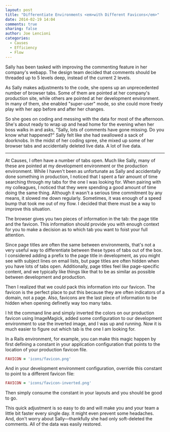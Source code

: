```yaml
---
layout: post
title: "Differentiate Environments <em>with Different Favicons</em>"
date: 2014-02-19 14:04
comments: true
sharing: false
author: Joe Lencioni
categories:
  - Causes
  - Efficiency
  - Flow
---
```


Sally has been tasked with improving the commenting feature in her company's
webapp. The design team decided that comments should be threaded up to 5 levels
deep, instead of the current 2 levels.

As Sally makes adjustments to the code, she opens up an unprecedented number of
browser tabs. Some of them are pointed at her company's production site, while
others are pointed at her development environment. In many of them, she enabled
"super-user" mode, so she could more freely play with her app before and after
her changes.

So she goes on coding and messing with the data for most of the afternoon.
She's about ready to wrap up and head home for the evening when her boss walks
in and asks, "Sally, lots of comments have gone missing. Do you know what
happened?" Sally felt like she had swallowed a sack of doorknobs. In the midst
of her coding spree, she mixed up some of her browser tabs and accidentally
deleted live data. A lot of live data.

<!-- more -->

---

At Causes, I often have a number of tabs open. Much like Sally, many of these
are pointed at my development environment or the production environment.
While I haven't been as unfortunate as Sally and accidentally done something in
production, I noticed that I spent a fair amount of time searching through
my tabs for the one I was looking for. When pairing with my colleagues, I
noticed that they were spending a good amount of time doing the same thing.
Although it wasn't a serious time commitment by any means, it slowed me down
regularly. Sometimes, it was enough of a speed bump that took me out of my
flow. I decided that there must be a way to improve this situation.

The browser gives you two pieces of information in the tab: the page title and
the favicon. This information should provide you with enough context for you to
make a decision as to which tab you want to foist your full attention.

Since page titles are often the same between environments, that's not a very
useful way to differentiate between these types of tabs out of the box. I
considered adding a prefix to the page title in development, as you might see
with subject lines on email lists, but page titles are often hidden when you
have lots of tabs open. Additionally, page titles feel like page-specific
content, and we typically like things like that to be as similar as possible
between development and production.

Then I realized that we could pack this information into our favicon. The
favicon is the perfect place to put this because they are often indicators of a
domain, not a page. Also, favicons are the last piece of information to be
hidden when opening definetly way too many tabs.

I hit the command line and simply inverted the colors on our production favicon
using ImageMagick, added some configuration to our development environment to
use the inverted image, and I was up and running. Now it is much easier to
figure out which tab is the one I am looking for.

In a Rails environment, for example, you can make this magic happen by first
defining a constant in your application configuration that points to the
location of your production favicon file.

```ruby config/application.rb
FAVICON = 'icons/favicon.png'
```

And in your development environment configuration, override this constant to
point to a different favicon file:

```ruby config/environments/development.rb
FAVICON = 'icons/favicon-inverted.png'
```

Then simply consume the constant in your layouts and you should be good to go.

This quick adjustment is so easy to do and will make you and your team a little
bit faster every single day. It might even prevent some headaches. And, don't
worry about Sally—thankfully she had only soft-deleted the comments.  All of
the data was easily restored.

